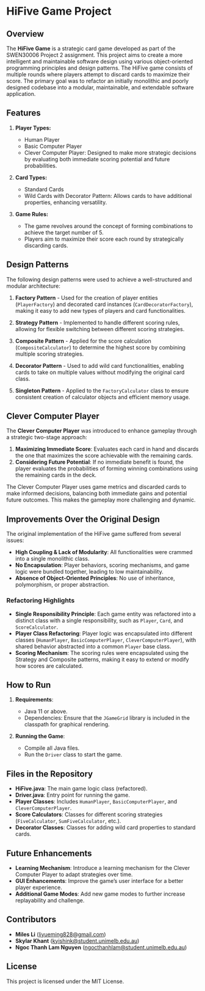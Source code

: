 # HiFive Game Project

## Overview

The **HiFive Game** is a strategic card game developed as part of the SWEN30006 Project 2 assignment. This project aims to create a more intelligent and maintainable software design using various object-oriented programming principles and design patterns. The HiFive game consists of multiple rounds where players attempt to discard cards to maximize their score. The primary goal was to refactor an initially monolithic and poorly designed codebase into a modular, maintainable, and extendable software application.

## Features

1. **Player Types:**
   - Human Player
   - Basic Computer Player
   - Clever Computer Player: Designed to make more strategic decisions by evaluating both immediate scoring potential and future probabilities.

2. **Card Types:**
   - Standard Cards
   - Wild Cards with Decorator Pattern: Allows cards to have additional properties, enhancing versatility.

3. **Game Rules:**
   - The game revolves around the concept of forming combinations to achieve the target number of 5.
   - Players aim to maximize their score each round by strategically discarding cards.
   
## Design Patterns

The following design patterns were used to achieve a well-structured and modular architecture:

1. **Factory Pattern** - Used for the creation of player entities (`PlayerFactory`) and decorated card instances (`CardDecoratorFactory`), making it easy to add new types of players and card functionalities.

2. **Strategy Pattern** - Implemented to handle different scoring rules, allowing for flexible switching between different scoring strategies.

3. **Composite Pattern** - Applied for the score calculation (`CompositeCalculator`) to determine the highest score by combining multiple scoring strategies.

4. **Decorator Pattern** - Used to add wild card functionalities, enabling cards to take on multiple values without modifying the original card class.

5. **Singleton Pattern** - Applied to the `FactoryCalculator` class to ensure consistent creation of calculator objects and efficient memory usage.

## Clever Computer Player

The **Clever Computer Player** was introduced to enhance gameplay through a strategic two-stage approach:

1. **Maximizing Immediate Score**: Evaluates each card in hand and discards the one that maximizes the score achievable with the remaining cards.
2. **Considering Future Potential**: If no immediate benefit is found, the player evaluates the probabilities of forming winning combinations using the remaining cards in the deck.

The Clever Computer Player uses game metrics and discarded cards to make informed decisions, balancing both immediate gains and potential future outcomes. This makes the gameplay more challenging and dynamic.

## Improvements Over the Original Design

The original implementation of the HiFive game suffered from several issues:

- **High Coupling & Lack of Modularity**: All functionalities were crammed into a single monolithic class.
- **No Encapsulation**: Player behaviors, scoring mechanisms, and game logic were bundled together, leading to low maintainability.
- **Absence of Object-Oriented Principles**: No use of inheritance, polymorphism, or proper abstraction.

### Refactoring Highlights

- **Single Responsibility Principle**: Each game entity was refactored into a distinct class with a single responsibility, such as `Player`, `Card`, and `ScoreCalculator`.
- **Player Class Refactoring**: Player logic was encapsulated into different classes (`HumanPlayer`, `BasicComputerPlayer`, `CleverComputerPlayer`), with shared behavior abstracted into a common `Player` base class.
- **Scoring Mechanism**: The scoring rules were encapsulated using the Strategy and Composite patterns, making it easy to extend or modify how scores are calculated.

## How to Run

1. **Requirements**:
   - Java 11 or above.
   - Dependencies: Ensure that the `JGameGrid` library is included in the classpath for graphical rendering.

2. **Running the Game**:
   - Compile all Java files.
   - Run the `Driver` class to start the game.

## Files in the Repository

- **HiFive.java**: The main game logic class (refactored).
- **Driver.java**: Entry point for running the game.
- **Player Classes**: Includes `HumanPlayer`, `BasicComputerPlayer`, and `CleverComputerPlayer`.
- **Score Calculators**: Classes for different scoring strategies (`FiveCalculator`, `SumFiveCalculator`, etc.).
- **Decorator Classes**: Classes for adding wild card properties to standard cards.

## Future Enhancements

- **Learning Mechanism**: Introduce a learning mechanism for the Clever Computer Player to adapt strategies over time.
- **GUI Enhancements**: Improve the game’s user interface for a better player experience.
- **Additional Game Modes**: Add new game modes to further increase replayability and challenge.

## Contributors

- **Miles Li** (liyueming828@gmail.com)
- **Skylar Khant** (kyishink@student.unimelb.edu.au)
- **Ngoc Thanh Lam Nguyen** (ngocthanhlam@student.unimelb.edu.au)

## License

This project is licensed under the MIT License.
